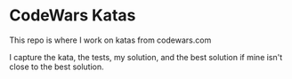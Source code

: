# CodeWars Katas

This repo is where I work on katas from codewars.com

I capture the kata, the tests, my solution, and the best solution if mine isn't close to the best solution. 
